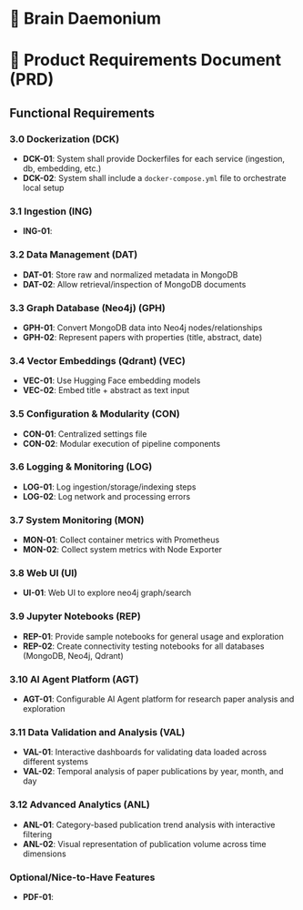 
# 🧠 Brain Daemonium
# 📗 Product Requirements Document (PRD)

## Functional Requirements

### 3.0 Dockerization (DCK)
- **DCK-01**: System shall provide Dockerfiles for each service (ingestion, db, embedding, etc.)
- **DCK-02**: System shall include a `docker-compose.yml` file to orchestrate local setup

### 3.1 Ingestion (ING)
- **ING-01**: 

### 3.2 Data Management (DAT)
- **DAT-01**: Store raw and normalized metadata in MongoDB
- **DAT-02**: Allow retrieval/inspection of MongoDB documents

### 3.3 Graph Database (Neo4j) (GPH)
- **GPH-01**: Convert MongoDB data into Neo4j nodes/relationships
- **GPH-02**: Represent papers with properties (title, abstract, date)

### 3.4 Vector Embeddings (Qdrant) (VEC)
- **VEC-01**: Use Hugging Face embedding models
- **VEC-02**: Embed title + abstract as text input

### 3.5 Configuration & Modularity (CON)
- **CON-01**: Centralized settings file
- **CON-02**: Modular execution of pipeline components

### 3.6 Logging & Monitoring (LOG)
- **LOG-01**: Log ingestion/storage/indexing steps
- **LOG-02**: Log network and processing errors

### 3.7 System Monitoring (MON)
- **MON-01**: Collect container metrics with Prometheus
- **MON-02**: Collect system metrics with Node Exporter

### 3.8 Web UI (UI)
- **UI-01**: Web UI to explore neo4j graph/search

### 3.9 Jupyter Notebooks (REP)
- **REP-01**: Provide sample notebooks for general usage and exploration
- **REP-02**: Create connectivity testing notebooks for all databases (MongoDB, Neo4j, Qdrant)

### 3.10 AI Agent Platform (AGT)
- **AGT-01**: Configurable AI Agent platform for research paper analysis and exploration

### 3.11 Data Validation and Analysis (VAL)
- **VAL-01**: Interactive dashboards for validating data loaded across different systems
- **VAL-02**: Temporal analysis of paper publications by year, month, and day

### 3.12 Advanced Analytics (ANL)
- **ANL-01**: Category-based publication trend analysis with interactive filtering
- **ANL-02**: Visual representation of publication volume across time dimensions

### Optional/Nice-to-Have Features
- **PDF-01**: 

